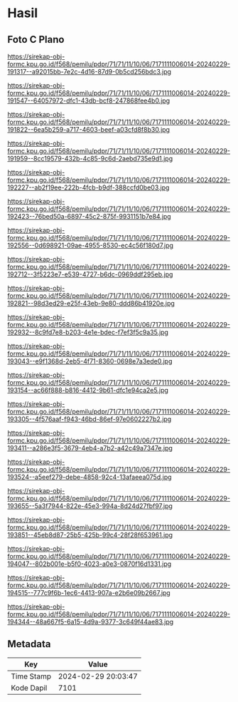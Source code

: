 # Hasil

## Foto C Plano

https://sirekap-obj-formc.kpu.go.id/f568/pemilu/pdpr/71/71/11/10/06/7171111006014-20240229-191317--a92015bb-7e2c-4d16-87d9-0b5cd256bdc3.jpg

https://sirekap-obj-formc.kpu.go.id/f568/pemilu/pdpr/71/71/11/10/06/7171111006014-20240229-191547--64057972-dfc1-43db-bcf8-247868fee4b0.jpg

https://sirekap-obj-formc.kpu.go.id/f568/pemilu/pdpr/71/71/11/10/06/7171111006014-20240229-191822--6ea5b259-a717-4603-beef-a03cfd8f8b30.jpg

https://sirekap-obj-formc.kpu.go.id/f568/pemilu/pdpr/71/71/11/10/06/7171111006014-20240229-191959--8cc19579-432b-4c85-9c6d-2aebd735e9d1.jpg

https://sirekap-obj-formc.kpu.go.id/f568/pemilu/pdpr/71/71/11/10/06/7171111006014-20240229-192227--ab2f19ee-222b-4fcb-b9df-388ccfd0be03.jpg

https://sirekap-obj-formc.kpu.go.id/f568/pemilu/pdpr/71/71/11/10/06/7171111006014-20240229-192423--76bed50a-6897-45c2-875f-9931151b7e84.jpg

https://sirekap-obj-formc.kpu.go.id/f568/pemilu/pdpr/71/71/11/10/06/7171111006014-20240229-192556--0d698921-09ae-4955-8530-ec4c56f180d7.jpg

https://sirekap-obj-formc.kpu.go.id/f568/pemilu/pdpr/71/71/11/10/06/7171111006014-20240229-192712--3f5223e7-e539-4727-b6dc-0969ddf295eb.jpg

https://sirekap-obj-formc.kpu.go.id/f568/pemilu/pdpr/71/71/11/10/06/7171111006014-20240229-192821--98d3ed29-e25f-43eb-9e80-ddd86b41920e.jpg

https://sirekap-obj-formc.kpu.go.id/f568/pemilu/pdpr/71/71/11/10/06/7171111006014-20240229-192932--8c9fd7e8-b203-4e1e-bdec-f7ef3f5c9a35.jpg

https://sirekap-obj-formc.kpu.go.id/f568/pemilu/pdpr/71/71/11/10/06/7171111006014-20240229-193043--e9f1368d-2eb5-4f71-8360-0698e7a3ede0.jpg

https://sirekap-obj-formc.kpu.go.id/f568/pemilu/pdpr/71/71/11/10/06/7171111006014-20240229-193154--ac66f888-b816-4412-9b61-dfc1e94ca2e5.jpg

https://sirekap-obj-formc.kpu.go.id/f568/pemilu/pdpr/71/71/11/10/06/7171111006014-20240229-193305--4f576aaf-f943-46bd-86ef-97e0602227b2.jpg

https://sirekap-obj-formc.kpu.go.id/f568/pemilu/pdpr/71/71/11/10/06/7171111006014-20240229-193411--a286e3f5-3679-4eb4-a7b2-a42c49a7347e.jpg

https://sirekap-obj-formc.kpu.go.id/f568/pemilu/pdpr/71/71/11/10/06/7171111006014-20240229-193524--a5eef279-debe-4858-92c4-13afaeea075d.jpg

https://sirekap-obj-formc.kpu.go.id/f568/pemilu/pdpr/71/71/11/10/06/7171111006014-20240229-193655--5a3f7944-822e-45e3-994a-8d24d27fbf97.jpg

https://sirekap-obj-formc.kpu.go.id/f568/pemilu/pdpr/71/71/11/10/06/7171111006014-20240229-193851--45eb8d87-25b5-425b-99c4-28f28f653961.jpg

https://sirekap-obj-formc.kpu.go.id/f568/pemilu/pdpr/71/71/11/10/06/7171111006014-20240229-194047--802b001e-b5f0-4023-a0e3-0870f16d1331.jpg

https://sirekap-obj-formc.kpu.go.id/f568/pemilu/pdpr/71/71/11/10/06/7171111006014-20240229-194515--777c9f6b-1ec6-4413-907a-e2b6e09b2667.jpg

https://sirekap-obj-formc.kpu.go.id/f568/pemilu/pdpr/71/71/11/10/06/7171111006014-20240229-194344--48a667f5-6a15-4d9a-9377-3c649f44ae83.jpg


## Metadata

| Key        | Value               |
| ---------- | ------------------- |
| Time Stamp | 2024-02-29 20:03:47 |
| Kode Dapil | 7101                |



